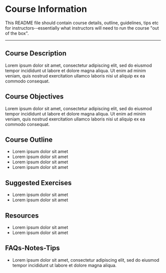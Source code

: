 # Course Information

This README file should contain course details, outline, guidelines, tips etc for instructors--essentially what instructors will need to run the course "out of the box".

<hr>

## Course Description

Lorem ipsum dolor sit amet, consectetur adipiscing elit, sed do eiusmod tempor incididunt ut labore et dolore magna aliqua. Ut enim ad minim veniam, quis nostrud exercitation ullamco laboris nisi ut aliquip ex ea commodo consequat.

## Course Objectives

Lorem ipsum dolor sit amet, consectetur adipiscing elit, sed do eiusmod tempor incididunt ut labore et dolore magna aliqua. Ut enim ad minim veniam, quis nostrud exercitation ullamco laboris nisi ut aliquip ex ea commodo consequat.

## Course Outline

* Lorem ipsum dolor sit amet
* Lorem ipsum dolor sit amet
* Lorem ipsum dolor sit amet
* Lorem ipsum dolor sit amet

## Suggested Exercises

* Lorem ipsum dolor sit amet
* Lorem ipsum dolor sit amet

## Resources

* Lorem ipsum dolor sit amet
* Lorem ipsum dolor sit amet

## FAQs-Notes-Tips

* Lorem ipsum dolor sit amet, consectetur adipiscing elit, sed do eiusmod tempor incididunt ut labore et dolore magna aliqua.